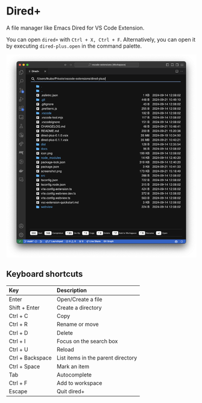 # Dired+

A file manager like Emacs Dired for VS Code Extension.

You can open `dired+` with `Ctrl + X, Ctrl + F`. Alternatively, you can open it by executing `dired-plus.open` in the command palette.

![screenshot](https://raw.githubusercontent.com/blackruffy/dired-plus/refs/heads/main/screenshot.png)

## Keyboard shortcuts

| Key              | Description                        |
| :--------------- | :--------------------------------- |
| Enter            | Open/Create a file                 |
| Shift + Enter    | Create a directory                 |
| Ctrl + C         | Copy                               |
| Ctrl + R         | Rename or move                     |
| Ctrl + D         | Delete                             |
| Ctrl + I         | Focus on the search box            |
| Ctrl + U         | Reload                             |
| Ctrl + Backspace | List items in the parent directory |
| Ctrl + Space     | Mark an item                       |
| Tab              | Autocomplete                       |
| Ctrl + F         | Add to workspace                   |
| Escape           | Quit dired+                        |
